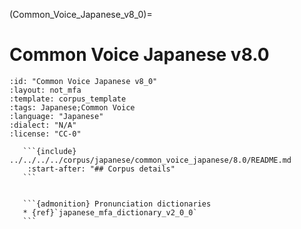 
(Common_Voice_Japanese_v8_0)=
# Common Voice Japanese v8.0

``````{corpus} Common Voice Japanese v8.0
:id: "Common Voice Japanese v8_0"
:layout: not_mfa
:template: corpus_template
:tags: Japanese;Common Voice
:language: "Japanese"
:dialect: "N/A"
:license: "CC-0"

   ```{include} ../../../../corpus/japanese/common_voice_japanese/8.0/README.md
    :start-after: "## Corpus details"
   ```


   ```{admonition} Pronunciation dictionaries
   * {ref}`japanese_mfa_dictionary_v2_0_0`
   ```
``````
